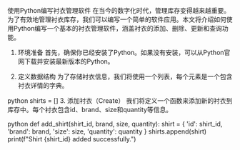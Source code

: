 使用Python编写衬衣管理软件
在当今的数字化时代，管理库存变得越来越重要。为了有效地管理衬衣库存，我们可以编写一个简单的软件应用。本文将介绍如何使用Python编写一个基本的衬衣管理软件，涵盖衬衣的添加、删除、更新和查询功能。

1. 环境准备
首先，确保你已经安装了Python。如果没有安装，可以从Python官网下载并安装最新版本的Python。

2. 定义数据结构
为了存储衬衣信息，我们将使用一个列表，每个元素是一个包含衬衣详情的字典。

python
shirts = []
3. 添加衬衣（Create）
我们将定义一个函数来添加新的衬衣到库存中。每个衬衣包含id、brand、size和quantity等信息。

python
def add_shirt(shirt_id, brand, size, quantity):
    shirt = {
        'id': shirt_id,
        'brand': brand,
        'size': size,
        'quantity': quantity
    }
    shirts.append(shirt)
    print(f"Shirt {shirt_id} added successfully.")
